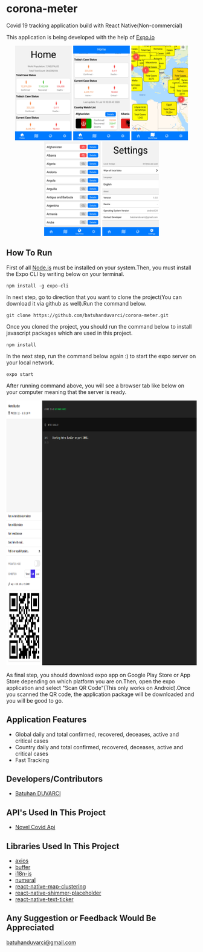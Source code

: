 # corona-meter

Covid 19 tracking application build with React Native(Non-commercial)

This application is being developed with the help of [Expo.io](https://expo.io/)

<div align="center">
<img width="150" height="250" src="assets/example/ss1.png">
<img width="150" height="250" src="assets/example/ss2.png">
<img width="150" height="250" src="assets/example/ss3.png">
<img width="150" height="250" src="assets/example/ss4.png">
<img width="150" height="250" src="assets/example/ss5.png">
</div>

## How To Run

First of all [Node.js](https://nodejs.org/en/download/) must be installed on your system.Then, you must install the Expo CLI by writing below on your terminal.

```
npm install -g expo-cli
```

In next step, go to direction that you want to clone the project(You can download it via github as well).Run the command below.

```
git clone https://github.com/batuhanduvarci/corona-meter.git
```

Once you cloned the project, you should run the command below to install javascript packages which are used in this project.

```
npm install
```

In the next step, run the command below again :) to start the expo server on your local network.

```
expo start
```

After running command above, you will see a browser tab like below on your computer meaning that the server is ready.

<div align="center">
<img width="1000" height="700" src="assets/example/expo-sample.png">
</div>

As final step, you should download expo app on Google Play Store or App Store depending on which platform you are on.Then, open the expo application and select "Scan QR Code"(This only works on Android).Once you scanned the QR code, the application package will be downloaded and you will be good to go.

## Application Features

- Global daily and total confirmed, recovered, deceases, active and critical cases
- Country daily and total confirmed, recovered, deceases, active and critical cases
- Fast Tracking

## Developers/Contributors

- [Batuhan DUVARCI](https://www.linkedin.com/in/batuhan-duvarci-562036155/)

## API's Used In This Project

- [Novel Covid Api](https://github.com/NovelCOVID/API)

## Libraries Used In This Project

- [axios](https://github.com/axios/axios)
- [buffer](https://github.com/feross/buffer)
- [i18n-js](https://github.com/fnando/i18n-js)
- [numeral](http://numeraljs.com)
- [react-native-map-clustering](https://github.com/venits/react-native-map-clustering#readme)
- [react-native-shimmer-placeholder](https://github.com/tomzaku/react-native-shimmer-placeholder#readme)
- [react-native-text-ticker](https://github.com/deanhet/react-native-text-ticker/)

## Any Suggestion or Feedback Would Be Appreciated

[batuhanduvarci@gmail.com](mailto:batuhanduvarci@gmail.com)
